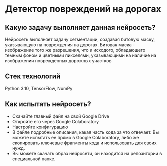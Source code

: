 # Детектор повреждений на дорогах
## Какую задачу выполняет данная нейросеть?
Нейросеть выполняет задачу сегментации, создавая битовую маску, указывающую на повреждения на дорогах. Битовая маска - изображение того же разрешения,
что и исходого, обладающего темным фоном и цветными пикселями, указывающими на наличие на изображении поврежденных дорожных участков
## Стек технологий
Python 3.10, TensorFlow, NumPy
## Как испытать нейросеть?
- Скачайте главный файл на свой Google Drive
- Откройте его через Google Colaboratory
- Настройте конфигурацию
- В файле подробные описания, какая часть кода за что отвечает. Вы можете испытать ее прямо в Google Colaboratory, либо же скопировать ключевые фрагменты кода 
и использовать для своих нужд. 
- Вы можете скачать образ нейросети, он находится на репозитории в специальной папке.
